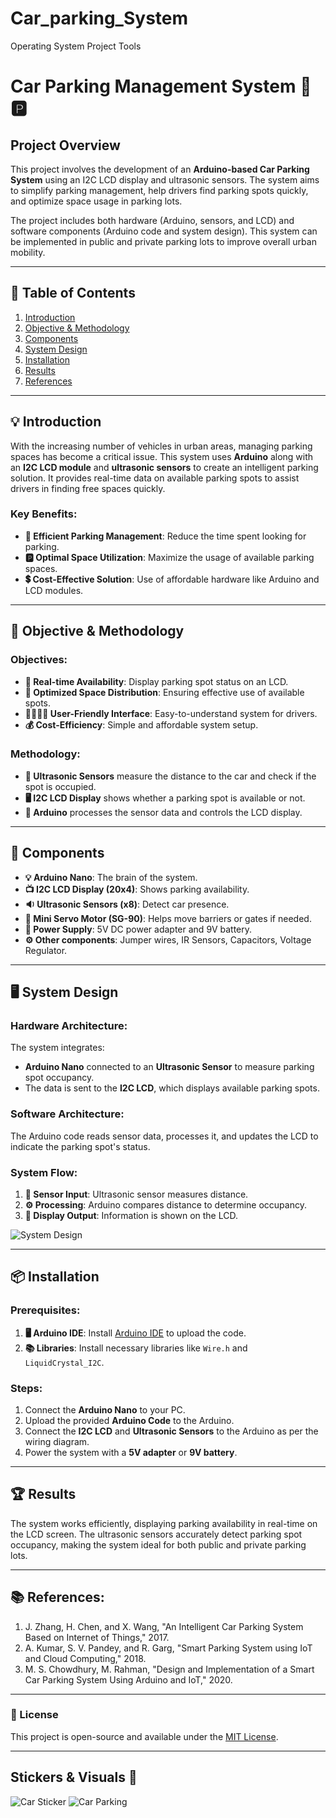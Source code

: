 # Car_parking_System
Operating System Project Tools

# Car Parking Management System 🚗🅿️

## Project Overview
This project involves the development of an **Arduino-based Car Parking System** using an I2C LCD display and ultrasonic sensors. The system aims to simplify parking management, help drivers find parking spots quickly, and optimize space usage in parking lots.

The project includes both hardware (Arduino, sensors, and LCD) and software components (Arduino code and system design). This system can be implemented in public and private parking lots to improve overall urban mobility.

---

## 📝 Table of Contents
1. [Introduction](#introduction)
2. [Objective & Methodology](#objective--methodology)
3. [Components](#components)
4. [System Design](#system-design)
5. [Installation](#installation)
6. [Results](#results)
7. [References](#references)

---

## 💡 Introduction
With the increasing number of vehicles in urban areas, managing parking spaces has become a critical issue. This system uses **Arduino** along with an **I2C LCD module** and **ultrasonic sensors** to create an intelligent parking solution. It provides real-time data on available parking spots to assist drivers in finding free spaces quickly.

### Key Benefits:
- **🚗 Efficient Parking Management**: Reduce the time spent looking for parking.
- **🅿️ Optimal Space Utilization**: Maximize the usage of available parking spaces.
- **💲 Cost-Effective Solution**: Use of affordable hardware like Arduino and LCD modules.

---

## 🎯 Objective & Methodology
### Objectives:
- **📍 Real-time Availability**: Display parking spot status on an LCD.
- **🔄 Optimized Space Distribution**: Ensuring effective use of available spots.
- **👨‍👩‍👧‍👦 User-Friendly Interface**: Easy-to-understand system for drivers.
- **💰 Cost-Efficiency**: Simple and affordable system setup.

### Methodology:
- **📡 Ultrasonic Sensors** measure the distance to the car and check if the spot is occupied.
- **🖥️ I2C LCD Display** shows whether a parking spot is available or not.
- **🔧 Arduino** processes the sensor data and controls the LCD display.

---

## 🔧 Components
- **💡 Arduino Nano**: The brain of the system.
- **📺 I2C LCD Display (20x4)**: Shows parking availability.
- **🔉 Ultrasonic Sensors (x8)**: Detect car presence.
- **🔩 Mini Servo Motor (SG-90)**: Helps move barriers or gates if needed.
- **🔋 Power Supply**: 5V DC power adapter and 9V battery.
- **⚙️ Other components**: Jumper wires, IR Sensors, Capacitors, Voltage Regulator.

---

## 🖥️ System Design
### Hardware Architecture:
The system integrates:
- **Arduino Nano** connected to an **Ultrasonic Sensor** to measure parking spot occupancy.
- The data is sent to the **I2C LCD**, which displays available parking spots.

### Software Architecture:
The Arduino code reads sensor data, processes it, and updates the LCD to indicate the parking spot's status.

### System Flow:
1. **📏 Sensor Input**: Ultrasonic sensor measures distance.
2. **⚙️ Processing**: Arduino compares distance to determine occupancy.
3. **📱 Display Output**: Information is shown on the LCD.

![System Design](https://via.placeholder.com/500x300?text=System+Design)

---

## 📦 Installation

### Prerequisites:
1. **🖥️ Arduino IDE**: Install [Arduino IDE](https://www.arduino.cc/en/software) to upload the code.
2. **📚 Libraries**: Install necessary libraries like `Wire.h` and `LiquidCrystal_I2C`.

### Steps:
1. Connect the **Arduino Nano** to your PC.
2. Upload the provided **Arduino Code** to the Arduino.
3. Connect the **I2C LCD** and **Ultrasonic Sensors** to the Arduino as per the wiring diagram.
4. Power the system with a **5V adapter** or **9V battery**.

---

## 🏆 Results

The system works efficiently, displaying parking availability in real-time on the LCD screen. The ultrasonic sensors accurately detect parking spot occupancy, making the system ideal for both public and private parking lots.

---

## 📚 References:
1. J. Zhang, H. Chen, and X. Wang, "An Intelligent Car Parking System Based on Internet of Things," 2017.
2. A. Kumar, S. V. Pandey, and R. Garg, "Smart Parking System using IoT and Cloud Computing," 2018.
3. M. S. Chowdhury, M. Rahman, "Design and Implementation of a Smart Car Parking System Using Arduino and IoT," 2020.

---

### 📍 License
This project is open-source and available under the [MIT License](LICENSE).

---

## Stickers & Visuals 🎨
![Car Sticker](https://via.placeholder.com/150x150?text=Parking+System)
![Car Parking](https://via.placeholder.com/150x150?text=Car+Parked)
